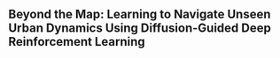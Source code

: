 ## Beyond the Map: Learning to Navigate Unseen Urban Dynamics Using Diffusion-Guided Deep Reinforcement Learning
